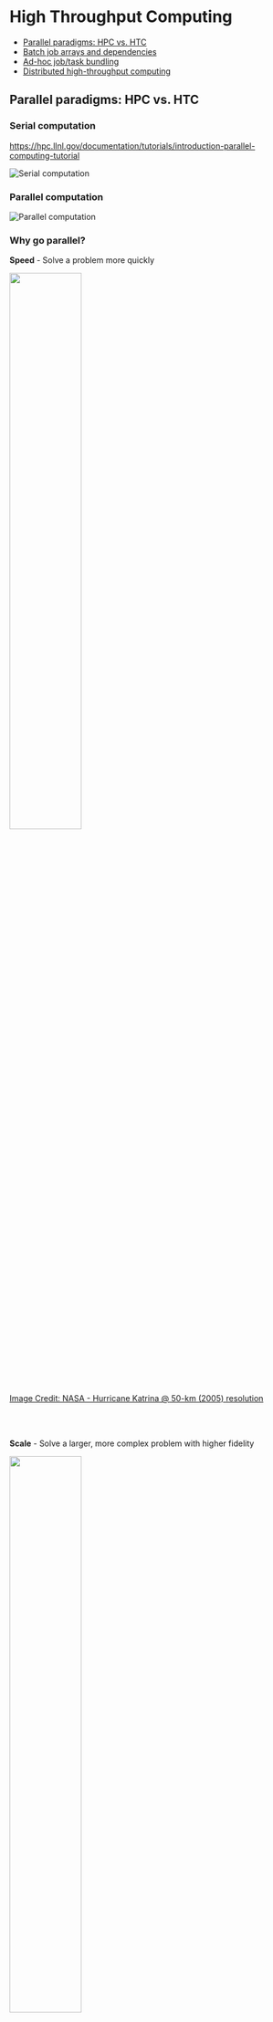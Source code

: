 # High Throughput Computing

- [Parallel paradigms: HPC vs. HTC](PARALLEL.md)
- [Batch job arrays and dependencies](ARRAYS.md)
- [Ad-hoc job/task bundling](BUNDLING.md)
- [Distributed high-throughput computing](DHTC.md)

## Parallel paradigms: HPC vs. HTC

### Serial computation

https://hpc.llnl.gov/documentation/tutorials/introduction-parallel-computing-tutorial

![Serial computation](https://hpc.llnl.gov/sites/default/files/styles/with_sidebar_1_up/public/serialProblem.gif)

### Parallel computation
![Parallel computation](https://hpc.llnl.gov/sites/default/files/styles/with_sidebar_1_up/public/parallelProblem.gif)

### Why go parallel?

**Speed** - Solve a problem more quickly

<img src='https://www.nasa.gov/sites/default/files/geos-5_wspd_2_katrina_0.png' width='50%' height='50%'/>

[Image Credit: NASA - Hurricane Katrina @ 50-km (2005) resolution](https://www.nasa.gov/feature/goddard/since-katrina-nasa-advances-storm-models-science)

</br>
</br>

**Scale** - Solve a larger, more complex problem with higher fidelity

<img src='https://www.nasa.gov/sites/default/files/geos-5_wspd_6_katrina_0.png' width='50%' height='50%'/>

[Image Credit: NASA - Hurricane Katrina @ 6.25-km (2015) resolution](https://www.nasa.gov/feature/goddard/since-katrina-nasa-advances-storm-models-science)

</br>
</br>

**Throughput** - Solve many (simple) problems more quickly

<img src='https://www.sdsc.edu/assets/images/news_items/PR20210414_IceCube_antineutrino_1280x800.jpg' width='75%' height='75%'/>

[Image Credit: IceCube- Glashow Event](https://www.sdsc.edu/News%20Items/PR20210414_IceCube_antineutrino.html)  

</br>

<img src='https://www.sdsc.edu/assets/images/news_items/PR20191119_GPU_Cloudburst.jpg' width='75%' height='75%'/>

[Image Credit: IceCube, SDSC/UCSD - GPU Cloud Burst Experiment](https://www.sdsc.edu/News%20Items/PR20191119_GPU_Cloudburst.html)
